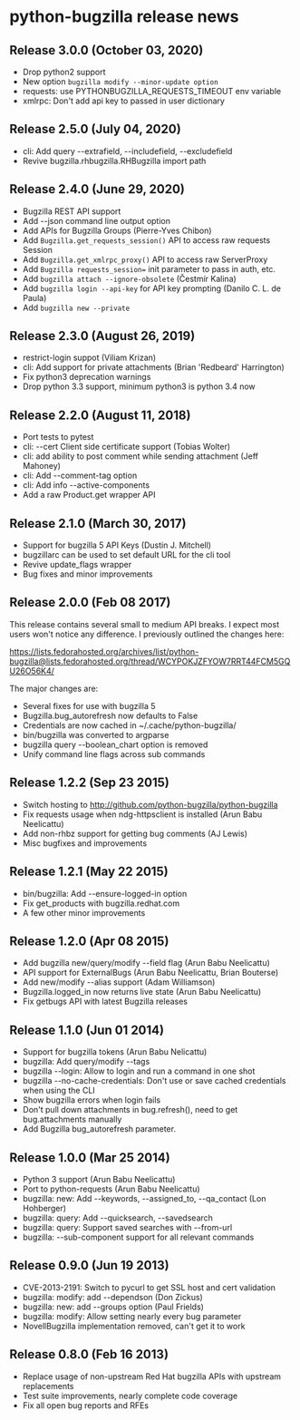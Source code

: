# python-bugzilla release news

## Release 3.0.0 (October 03, 2020)
- Drop python2 support
- New option `bugzilla modify --minor-update option`
- requests: use PYTHONBUGZILLA_REQUESTS_TIMEOUT env variable
- xmlrpc: Don't add api key to passed in user dictionary

## Release 2.5.0 (July 04, 2020)
- cli: Add query --extrafield, --includefield, --excludefield
- Revive bugzilla.rhbugzilla.RHBugzilla import path

## Release 2.4.0 (June 29, 2020)
- Bugzilla REST API support
- Add --json command line output option
- Add APIs for Bugzilla Groups (Pierre-Yves Chibon)
- Add `Bugzilla.get_requests_session()` API to access raw requests Session
- Add `Bugzilla.get_xmlrpc_proxy()` API to access raw ServerProxy
- Add `Bugzilla requests_session=` init parameter to pass in auth, etc.
- Add `bugzilla attach --ignore-obsolete` (Čestmír Kalina)
- Add `bugzilla login --api-key` for API key prompting (Danilo C. L. de
  Paula)
- Add `bugzilla new --private`

## Release 2.3.0 (August 26, 2019)
- restrict-login suppot (Viliam Krizan)
- cli: Add support for private attachments (Brian 'Redbeard' Harrington)
- Fix python3 deprecation warnings
- Drop python 3.3 support, minimum python3 is python 3.4 now

## Release 2.2.0 (August 11, 2018)
- Port tests to pytest
- cli: --cert Client side certificate support (Tobias Wolter)
- cli: add ability to post comment while sending attachment (Jeff Mahoney)
- cli: Add --comment-tag option
- cli: Add info --active-components
- Add a raw Product.get wrapper API

## Release 2.1.0 (March 30, 2017)
- Support for bugzilla 5 API Keys (Dustin J. Mitchell)
- bugzillarc can be used to set default URL for the cli tool
- Revive update_flags wrapper
- Bug fixes and minor improvements

## Release 2.0.0 (Feb 08 2017)

This release contains several small to medium API breaks. I expect most users
won't notice any difference. I previously outlined the changes here:

https://lists.fedorahosted.org/archives/list/python-bugzilla@lists.fedorahosted.org/thread/WCYPOKJZFYOW7RRT44FCM5GQU26O56K4/

The major changes are:

- Several fixes for use with bugzilla 5
- Bugzilla.bug_autorefresh now defaults to False
- Credentials are now cached in ~/.cache/python-bugzilla/
- bin/bugzilla was converted to argparse
- bugzilla query --boolean_chart option is removed
- Unify command line flags across sub commands

## Release 1.2.2 (Sep 23 2015)

- Switch hosting to http://github.com/python-bugzilla/python-bugzilla
- Fix requests usage when ndg-httpsclient is installed (Arun Babu
  Neelicattu)
- Add non-rhbz support for getting bug comments (AJ Lewis)
- Misc bugfixes and improvements

## Release 1.2.1 (May 22 2015)

- bin/bugzilla: Add --ensure-logged-in option
- Fix get_products with bugzilla.redhat.com
- A few other minor improvements

## Release 1.2.0 (Apr 08 2015)

- Add bugzilla new/query/modify --field flag (Arun Babu Neelicattu)
- API support for ExternalBugs (Arun Babu Neelicattu, Brian Bouterse)
- Add new/modify --alias support (Adam Williamson)
- Bugzilla.logged_in now returns live state (Arun Babu Neelicattu)
- Fix getbugs API with latest Bugzilla releases

## Release 1.1.0 (Jun 01 2014)

- Support for bugzilla tokens (Arun Babu Nelicattu)
- bugzilla: Add query/modify --tags
- bugzilla --login: Allow to login and run a command in one shot
- bugzilla --no-cache-credentials: Don't use or save cached credentials
  when using the CLI
- Show bugzilla errors when login fails
- Don't pull down attachments in bug.refresh(), need to get
  bug.attachments manually
- Add Bugzilla bug_autorefresh parameter.

## Release 1.0.0 (Mar 25 2014)

- Python 3 support (Arun Babu Neelicattu)
- Port to python-requests (Arun Babu Neelicattu)
- bugzilla: new: Add --keywords, --assigned_to, --qa_contact (Lon Hohberger)
- bugzilla: query: Add --quicksearch, --savedsearch
- bugzilla: query: Support saved searches with --from-url
- bugzilla: --sub-component support for all relevant commands

## Release 0.9.0 (Jun 19 2013)

- CVE-2013-2191: Switch to pycurl to get SSL host and cert validation
- bugzilla: modify: add --dependson (Don Zickus)
- bugzilla: new: add --groups option (Paul Frields)
- bugzilla: modify: Allow setting nearly every bug parameter
- NovellBugzilla implementation removed, can't get it to work

## Release 0.8.0 (Feb 16 2013)

- Replace usage of non-upstream Red Hat bugzilla APIs with upstream replacements
- Test suite improvements, nearly complete code coverage
- Fix all open bug reports and RFEs
